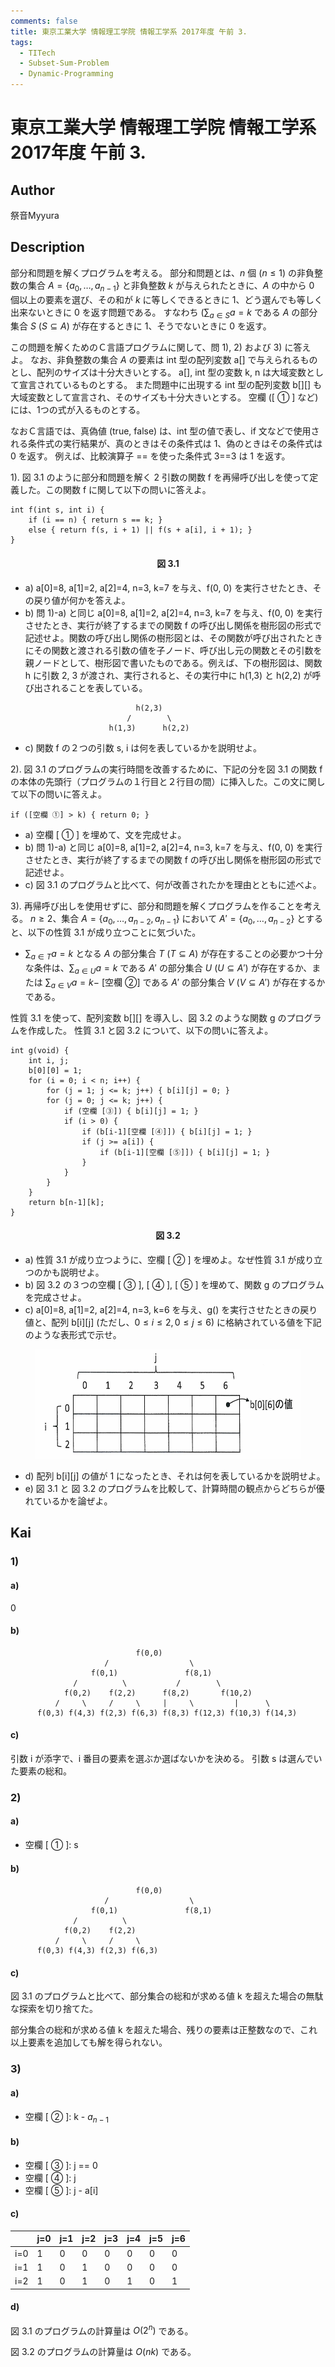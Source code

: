 ```yaml
---
comments: false
title: 東京工業大学 情報理工学院 情報工学系 2017年度 午前 3.
tags:
  - TITech
  - Subset-Sum-Problem
  - Dynamic-Programming
---
```

# 東京工業大学 情報理工学院 情報工学系 2017年度 午前 3.

## **Author**
祭音Myyura

## **Description**
部分和問題を解くプログラムを考える。
部分和問題とは、$n$ 個 $(n \le 1)$ の非負整数の集合 $A = \{a_0, \ldots, a_{n-1}\}$ と非負整数 $k$ が与えられたときに、$A$ の中から $0$ 個以上の要素を選び、その和が $k$ に等しくできるときに $1$、どう選んでも等しく出来ないときに $0$ を返す問題である。
すなわち $(\sum_{a \in S} a = k$ である $A$ の部分集合 $S\ (S \subseteq A)$ が存在するときに $1$、そうでないときに $0$ を返す。

この問題を解くためのＣ言語プログラムに関して、問 1), 2) および 3) に答えよ。
なお、非負整数の集合 $A$ の要素は int 型の配列変数 a\[\] で与えられるものとし、配列のサイズは十分大きいとする。
a\[\], int 型の変数 k, n は大域変数として宣言されているものとする。
また問題中に出現する int 型の配列変数 b\[\]\[\] も大域変数として宣言され、そのサイズも十分大きいとする。
空欄 (\[ ① \] など) には、1つの式が入るものとする。

なおＣ言語では、真偽値 (true, false) は、int 型の値で表し、if 文などで使用される条件式の実行結果が、真のときはその条件式は $1$、偽のときはその条件式は $0$ を返す。
例えば、比較演算子 == を使った条件式 3==3 は $1$ を返す。

1). 図 3.1 のように部分和問題を解く 2 引数の関数 f を再帰呼び出しを使って定義した。この関数 f に関して以下の問いに答えよ。

```text
int f(int s, int i) {
    if (i == n) { return s == k; }
    else { return f(s, i + 1) || f(s + a[i], i + 1); }
}
```
#### <center> 図 3.1 

- a) a\[0\]=8, a\[1\]=2, a\[2\]=4, n=3, k=7 を与え、f(0, 0) を実行させたとき、その戻り値が何かを答えよ。
- b) 問 1)-a) と同じ a\[0\]=8, a\[1\]=2, a\[2\]=4, n=3, k=7 を与え、f(0, 0) を実行させたとき、実行が終了するまでの関数 f の呼び出し関係を樹形図の形式で記述せよ。関数の呼び出し関係の樹形図とは、その関数が呼び出されたときにその関数と渡される引数の値を子ノード、呼び出し元の関数とその引数を親ノードとして、樹形図で書いたものである。例えば、下の樹形図は、関数 h に引数 2, 3 が渡され、実行されると、その実行中に h(1,3) と h(2,2) が呼び出されることを表している。

```text
                            h(2,3)
                          /        \
                      h(1,3)      h(2,2)
```

- c) 関数 f の２つの引数 s, i は何を表しているかを説明せよ。


2). 図 3.1 のプログラムの実行時間を改善するために、下記の分を図 3.1 の関数 f の本体の先頭行（プログラムの１行目と２行目の間）に挿入した。この文に関して以下の問いに答えよ。

```text
if ([空欄 ①] > k) { return 0; }
```

- a) 空欄 \[ ① \] を埋めて、文を完成せよ。
- b) 問 1)-a) と同じ a\[0\]=8, a\[1\]=2, a\[2\]=4, n=3, k=7 を与え、f(0, 0) を実行させたとき、実行が終了するまでの関数 f の呼び出し関係を樹形図の形式で記述せよ。
- c) 図 3.1 のプログラムと比べて、何が改善されたかを理由とともに述べよ。


3). 再帰呼び出しを使用せずに、部分和問題を解くプログラムを作ることを考える。
$n \ge 2$、集合 $A=\{a_0, \ldots, a_{n-2}, a_{n-1}\}$ において $A'=\{a_0, \ldots, a_{n-2}\}$ とすると、以下の性質 3.1 が成り立つことに気づいた。

- $\sum_{a \in T} a = k$ となる $A$ の部分集合 $T\ (T \subseteq A)$ が存在することの必要かつ十分な条件は、$\sum_{a \in U} a = k$ である $A'$ の部分集合 $U\ (U \subseteq A')$ が存在するか、または $\sum_{a \in V} a = k -$ \[空欄 ②\] である $A'$ の部分集合 $V\ (V \subseteq A')$ が存在するかである。

性質 3.1 を使って、配列変数 b\[\]\[\] を導入し、図 3.2 のような関数 g のプログラムを作成した。 性質 3.1 と図 3.2 について、以下の問いに答えよ。

```text
int g(void) {
    int i, j;
    b[0][0] = 1;
    for (i = 0; i < n; i++) {
        for (j = 1; j <= k; j++) { b[i][j] = 0; }
        for (j = 0; j <= k; j++) {
            if (空欄 [③]) { b[i][j] = 1; }
            if (i > 0) {
                if (b[i-1][空欄 [④]]) { b[i][j] = 1; }
                if (j >= a[i]) {
                    if (b[i-1][空欄 [⑤]]) { b[i][j] = 1; }
                }
            }
        }
    }
    return b[n-1][k];
}
```
#### <center> 図 3.2

- a) 性質 3.1 が成り立つように、空欄 \[ ② \] を埋めよ。なぜ性質 3.1 が成り立つのかも説明せよ。
- b) 図 3.2 の３つの空欄 \[ ③ \],  \[ ④ \],  \[ ⑤ \] を埋めて、関数 g のプログラムを完成させよ。
- c) a\[0\]=8, a\[1\]=2, a\[2\]=4, n=3, k=6 を与え、g() を実行させたときの戻り値と、配列 b\[i\]\[j\] (ただし、$0 \le i \le 2, 0 \le j \le 6$) に格納されている値を下記のような表形式で示せ。

<figure style="text-align:center;">
  <img src="https://raw.githubusercontent.com/Myyura/the_kai_project_assets/main/kakomonn/TITech/MCS/cs_2017_3_p1.png" width="550" height="175" alt=""/>
</figure>

- d) 配列 b\[i\]\[j\] の値が $1$ になったとき、それは何を表しているかを説明せよ。
- e) 図 3.1 と 図 3.2 のプログラムを比較して、計算時間の観点からどちらが優れているかを論ぜよ。


## **Kai**
### 1)
#### a)
0

#### b)
```text
                            f(0,0)
                     /                  \
                  f(0,1)               f(8,1)
              /          \           /        \
            f(0,2)    f(2,2)      f(8,2)       f(10,2)
          /     \     /     \     |     \         |      \
      f(0,3) f(4,3) f(2,3) f(6,3) f(8,3) f(12,3) f(10,3) f(14,3)
```

#### c)
引数 i が添字で、i 番目の要素を選ぶか選ばないかを決める。
引数 s は選んでいた要素の総和。

### 2)
#### a)
- 空欄 \[ ① \]: s

#### b)
```text
                            f(0,0)
                     /                  \
                  f(0,1)               f(8,1)
              /          \           
            f(0,2)    f(2,2)      
          /     \     /     \     
      f(0,3) f(4,3) f(2,3) f(6,3)
```

#### c)
図 3.1 のプログラムと比べて、部分集合の総和が求める値 k を超えた場合の無駄な探索を切り捨てた。

部分集合の総和が求める値 k を超えた場合、残りの要素は正整数なので、これ以上要素を追加しても解を得られない。

### 3)
#### a)
- 空欄 \[ ② \]: k - $a_{n-1}$

#### b)
- 空欄 \[ ③ \]: j == 0
- 空欄 \[ ④ \]: j
- 空欄 \[ ⑤ \]: j - a\[i\]

#### c)
| | j=0 | j=1 | j=2 | j=3 | j=4 | j=5 | j=6 |
| - | - | - | - | - | - | - | - |
| i=0 | 1 | 0 | 0 | 0 | 0 | 0 | 0 |
| i=1 | 1 | 0 | 1 | 0 | 0 | 0 | 0 | 
| i=2 | 1 | 0 | 1 | 0 | 1 | 0 | 1 |

#### d)
図 3.1 のプログラムの計算量は $O(2^n)$ である。

図 3.2 のプログラムの計算量は $O(nk)$ である。